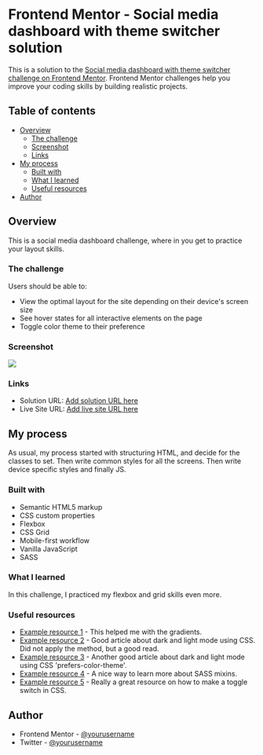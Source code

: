 # Frontend Mentor - Social media dashboard with theme switcher solution

This is a solution to the [Social media dashboard with theme switcher challenge on Frontend Mentor](https://www.frontendmentor.io/challenges/social-media-dashboard-with-theme-switcher-6oY8ozp_H). Frontend Mentor challenges help you improve your coding skills by building realistic projects.

## Table of contents

-   [Overview](#overview)
    -   [The challenge](#the-challenge)
    -   [Screenshot](#screenshot)
    -   [Links](#links)
-   [My process](#my-process)
    -   [Built with](#built-with)
    -   [What I learned](#what-i-learned)
    -   [Useful resources](#useful-resources)
-   [Author](#author)

## Overview

This is a social media dashboard challenge, where in you get to practice your layout skills.

### The challenge

Users should be able to:

-   View the optimal layout for the site depending on their device's screen size
-   See hover states for all interactive elements on the page
-   Toggle color theme to their preference

### Screenshot

![](./screenshot.jpg)

### Links

-   Solution URL: [Add solution URL here](https://github.com/gowthamss/social-media-dashboard-with-theme-switch)
-   Live Site URL: [Add live site URL here](https://gowthamss.github.io/social-media-dashboard-with-theme-switch/)

## My process

As usual, my process started with structuring HTML, and decide for the classes to set. Then write common styles for all the screens. Then write device specific styles and finally JS.

### Built with

-   Semantic HTML5 markup
-   CSS custom properties
-   Flexbox
-   CSS Grid
-   Mobile-first workflow
-   Vanilla JavaScript
-   SASS

### What I learned

In this challenge, I practiced my flexbox and grid skills even more.

### Useful resources

-   [Example resource 1](<https://developer.mozilla.org/en-US/docs/Web/CSS/linear-gradient()>) - This helped me with the gradients.
-   [Example resource 2](https://css-tricks.com/dark-modes-with-css/) - Good article about dark and light mode using CSS. Did not apply the method, but a good read.
-   [Example resource 3](https://web.dev/prefers-color-scheme/) - Another good article about dark and light mode using CSS 'prefers-color-theme'.
-   [Example resource 4](https://sass-lang.com/documentation/at-rules/mixin) - A nice way to learn more about SASS mixins.
-   [Example resource 5](https://www.30secondsofcode.org/css/s/toggle-switch) - Really a great resource on how to make a toggle switch in CSS.

## Author

-   Frontend Mentor - [@yourusername](https://www.frontendmentor.io/profile/gowthamss)
-   Twitter - [@yourusername](https://www.twitter.com/gowthamss15)

